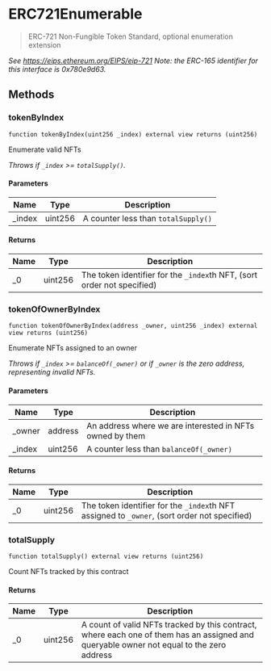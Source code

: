 # ERC721Enumerable



> ERC-721 Non-Fungible Token Standard, optional enumeration extension



*See https://eips.ethereum.org/EIPS/eip-721  Note: the ERC-165 identifier for this interface is 0x780e9d63.*

## Methods

### tokenByIndex

```solidity
function tokenByIndex(uint256 _index) external view returns (uint256)
```

Enumerate valid NFTs

*Throws if `_index` &gt;= `totalSupply()`.*

#### Parameters

| Name | Type | Description |
|---|---|---|
| _index | uint256 | A counter less than `totalSupply()`

#### Returns

| Name | Type | Description |
|---|---|---|
| _0 | uint256 | The token identifier for the `_index`th NFT,  (sort order not specified)

### tokenOfOwnerByIndex

```solidity
function tokenOfOwnerByIndex(address _owner, uint256 _index) external view returns (uint256)
```

Enumerate NFTs assigned to an owner

*Throws if `_index` &gt;= `balanceOf(_owner)` or if  `_owner` is the zero address, representing invalid NFTs.*

#### Parameters

| Name | Type | Description |
|---|---|---|
| _owner | address | An address where we are interested in NFTs owned by them
| _index | uint256 | A counter less than `balanceOf(_owner)`

#### Returns

| Name | Type | Description |
|---|---|---|
| _0 | uint256 | The token identifier for the `_index`th NFT assigned to `_owner`,   (sort order not specified)

### totalSupply

```solidity
function totalSupply() external view returns (uint256)
```

Count NFTs tracked by this contract




#### Returns

| Name | Type | Description |
|---|---|---|
| _0 | uint256 | A count of valid NFTs tracked by this contract, where each one of  them has an assigned and queryable owner not equal to the zero address




